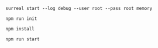 `surreal start --log debug --user root --pass root memory`  

`npm run init`

`npm install `

`npm run start`